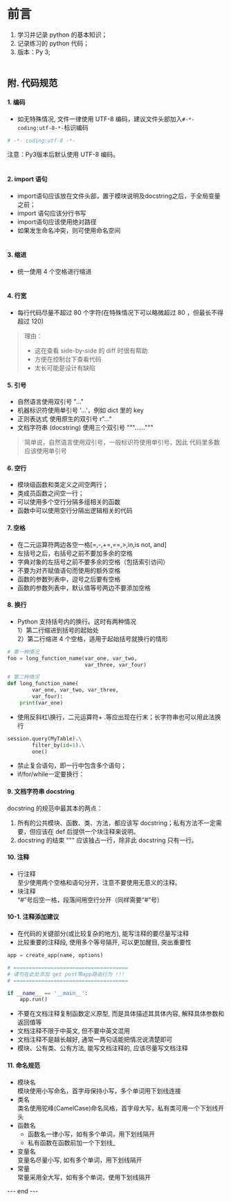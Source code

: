# 前言
1. 学习并记录 python 的基本知识；  
2. 记录练习的 python 代码；
3. 版本：Py 3;
<br><br>
## 附. 代码规范
#### **1. 编码**
- 如无特殊情况, 文件一律使用 UTF-8 编码，建议文件头部加入`#-*-coding:utf-8-*-`标识编码
```python
# -*- coding:utf-8 -*-
```
注意：Py3版本后默认使用 UTF-8 编码。
<br/><br/>
#### **2. import 语句**
- import语句应该放在文件头部，置于模块说明及docstring之后，于全局变量之前；
- import 语句应该分行书写
- import语句应该使用绝对路径
- 如果发生命名冲突，则可使用命名空间
<br/><br/>
#### **3. 缩进**
- 统一使用 4 个空格进行缩进
<br/><br/>
#### **4. 行宽**
- 每行代码尽量不超过 80 个字符(在特殊情况下可以略微超过 80 ，但最长不得超过 120)  
> 理由：
> - 这在查看 side-by-side 的 diff 时很有帮助  
> - 方便在控制台下查看代码  
> - 太长可能是设计有缺陷
#### **5. 引号**
- 自然语言使用双引号 "..."  
- 机器标识符使用单引号 '...'，例如 dict 里的 key  
- 正则表达式 使用原生的双引号 r"..."  
- 文档字符串 (docstring) 使用三个双引号 """......"""
> 简单说，自然语言使用双引号，一般标识符使用单引号，因此 代码里多数应该使用单引号
#### **6. 空行**
- 模块级函数和类定义之间空两行；
- 类成员函数之间空一行；
- 可以使用多个空行分隔多组相关的函数
- 函数中可以使用空行分隔出逻辑相关的代码

#### **7. 空格**
- 在二元运算符两边各空一格[=,-,+=,==,>,in,is not, and]
- 左括号之后，右括号之前不要加多余的空格
- 字典对象的左括号之前不要多余的空格（包括索引访问）
- 不要为对齐赋值语句而使用的额外空格
- 函数的参数列表中，逗号之后要有空格
- 函数的参数列表中，默认值等号两边不要添加空格
#### **8. 换行**
- Python 支持括号内的换行。这时有两种情况  
1）第二行缩进到括号的起始处  
2）第二行缩进 4 个空格，适用于起始括号就换行的情形
```python
# 第一种情况
foo = long_function_name(var_one, var_two,
                         var_three, var_four)

# 第二种情况
def long_function_name(
        var_one, var_two, var_three,
        var_four):
    print(var_one)
```
- 使用反斜杠\换行，二元运算符+ .等应出现在行末；长字符串也可以用此法换行
```python
session.query(MyTable).\
        filter_by(id=1).\
        one()
```
- 禁止复合语句，即一行中包含多个语句；
- if/for/while一定要换行：
#### **9. 文档字符串 docstring**
docstring 的规范中最其本的两点：
1. 所有的公共模块、函数、类、方法，都应该写 docstring；私有方法不一定需要，但应该在 def 后提供一个块注释来说明。
2. docstring 的结束 """ 应该独占一行，除非此 docstring 只有一行。
#### **10. 注释**
- 行注释  
至少使用两个空格和语句分开，注意不要使用无意义的注释。
- 块注释  
“#”号后空一格，段落间用空行分开（同样需要“#”号）
#### **10-1. 注释添加建议**
- 在代码的关键部分(或比较复杂的地方), 能写注释的要尽量写注释
- 比较重要的注释段, 使用多个等号隔开, 可以更加醒目, 突出重要性
```python
app = create_app(name, options)

# =====================================
# 请勿在此处添加 get post等app路由行为 !!!
# =====================================

if __name__ == '__main__':
    app.run()
```
- 不要在文档注释复制函数定义原型, 而是具体描述其具体内容, 解释具体参数和返回值等
- 文档注释不限于中英文, 但不要中英文混用
- 文档注释不是越长越好, 通常一两句话能把情况说清楚即可
- 模块、公有类、公有方法, 能写文档注释的, 应该尽量写文档注释

#### **11. 命名规范**
- 模块名  
模块使用小写命名，首字母保持小写，多个单词用下划线连接
- 类名  
类名使用驼峰(CamelCase)命名风格，首字母大写，私有类可用一个下划线开头  
- 函数名  
    - 函数名一律小写，如有多个单词，用下划线隔开  
    - 私有函数在函数前加一个下划线_
- 变量名  
变量名尽量小写, 如有多个单词，用下划线隔开
- 常量  
常量采用全大写，如有多个单词，使用下划线隔开

--- end ---